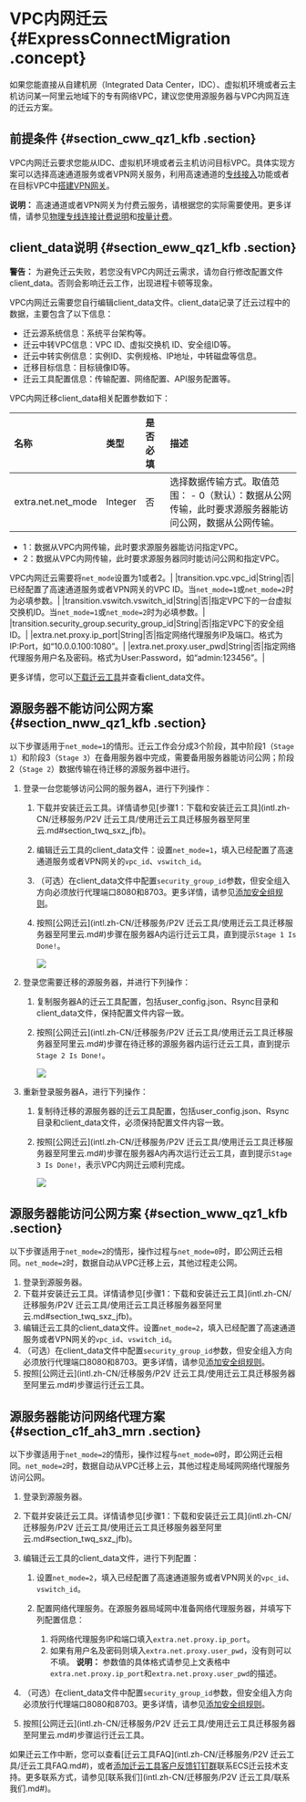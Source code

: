 # VPC内网迁云 {#ExpressConnectMigration .concept}

如果您能直接从自建机房（Integrated Data Center，IDC）、虚拟机环境或者云主机访问某一阿里云地域下的专有网络VPC，建议您使用源服务器与VPC内网互连的迁云方案。

## 前提条件 {#section_cww_qz1_kfb .section}

VPC内网迁云要求您能从IDC、虚拟机环境或者云主机访问目标VPC。具体实现方案可以选择高速通道服务或者VPN网关服务，利用高速通道的[专线接入](https://www.alibabacloud.com/help/doc-detail/54210.html)功能或者在目标VPC中[搭建VPN网关](https://www.alibabacloud.com/help/doc-detail/54211.html)。

**说明：** 高速通道或者VPN网关为付费云服务，请根据您的实际需要使用。更多详情，请参见[物理专线连接计费说明](../../../../intl.zh-CN/产品定价/物理专线连接计费说明.md#)和[按量计费](../../../../intl.zh-CN/产品定价/按量计费.md#)。

## client\_data说明 {#section_eww_qz1_kfb .section}

**警告：** 为避免迁云失败，若您没有VPC内网迁云需求，请勿自行修改配置文件client\_data。否则会影响迁云工作，出现进程卡顿等现象。

VPC内网迁云需要您自行编辑client\_data文件。client\_data记录了迁云过程中的数据，主要包含了以下信息：

-   迁云源系统信息：系统平台架构等。
-   迁云中转VPC信息：VPC ID、虚拟交换机 ID、安全组ID等。
-   迁云中转实例信息：实例ID、实例规格、IP地址，中转磁盘等信息。
-   迁移目标信息：目标镜像ID等。
-   迁云工具配置信息：传输配置、网络配置、API服务配置等。

VPC内网迁移client\_data相关配置参数如下：

|名称|类型|是否必填|描述|
|:-|:-|:---|:-|
|extra.net.net\_mode|Integer|否|选择数据传输方式。取值范围： -   0（默认）：数据从公网传输，此时要求源服务器能访问公网，数据从公网传输。
-   1：数据从VPC内网传输，此时要求源服务器能访问指定VPC。
-   2：数据从VPC内网传输，此时要求源服务器同时能访问公网和指定VPC。

 VPC内网迁云需要将`net_mode`设置为1或者2。|
|transition.vpc.vpc\_id|String|否|已经配置了高速通道服务或者VPN网关的VPC ID。当`net_mode=1`或`net_mode=2`时为必填参数。|
|transition.vswitch.vswitch\_id|String|否|指定VPC下的一台虚拟交换机ID。当`net_mode=1`或`net_mode=2`时为必填参数。|
|transition.security\_group.security\_group\_id|String|否|指定VPC下的安全组ID。|
|extra.net.proxy.ip\_port|String|否|指定网络代理服务IP及端口。格式为IP:Port，如“10.0.0.100:1080”。|
|extra.net.proxy.user\_pwd|String|否|指定网络代理服务用户名及密码。格式为User:Password，如“admin:123456”。|

更多详情，您可以[下载迁云工具](http://p2v-tools.oss-cn-hangzhou.aliyuncs.com/Alibaba_Cloud_Migration_Tool.zip?spm=a2c4g.11186623.2.8.6B6W0i&file=Alibaba_Cloud_Migration_Tool.zip)并查看client\_data文件。

## 源服务器不能访问公网方案 {#section_nww_qz1_kfb .section}

以下步骤适用于`net_mode=1`的情形。迁云工作会分成3个阶段，其中阶段1（`Stage 1`）和阶段3（`Stage 3`）在备用服务器中完成，需要备用服务器能访问公网；阶段2（`Stage 2`）数据传输在待迁移的源服务器中进行。

1.  登录一台您能够访问公网的服务器A，进行下列操作：
    1.  下载并安装迁云工具。详情请参见[步骤1：下载和安装迁云工具](intl.zh-CN/迁移服务/P2V 迁云工具/使用迁云工具迁移服务器至阿里云.md#section_twq_sxz_jfb)。
    2.  编辑迁云工具的client\_data文件：设置`net_mode=1`，填入已经配置了高速通道服务或者VPN网关的`vpc_id`、`vswitch_id`。
    3.  （可选）在client\_data文件中配置`security_group_id`参数，但安全组入方向必须放行代理端口8080和8703。更多详情，请参见[添加安全组规则](../../../../intl.zh-CN/安全/安全组/添加安全组规则.md#)。
    4.  按照[公网迁云](intl.zh-CN/迁移服务/P2V 迁云工具/使用迁云工具迁移服务器至阿里云.md#)步骤在服务器A内运行迁云工具，直到提示`Stage 1 Is Done!`。

        [![](http://docs-aliyun.cn-hangzhou.oss.aliyun-inc.com/assets/pic/74090/cn_zh/1531733783688/Stage1.png)](http://docs-aliyun.cn-hangzhou.oss.aliyun-inc.com/assets/pic/74090/cn_zh/1531733783688/Stage1.png)

2.  登录您需要迁移的源服务器，并进行下列操作：
    1.  复制服务器A的迁云工具配置，包括user\_config.json、Rsync目录和client\_data文件，保持配置文件内容一致。
    2.  按照[公网迁云](intl.zh-CN/迁移服务/P2V 迁云工具/使用迁云工具迁移服务器至阿里云.md#)步骤在待迁移的源服务器内运行迁云工具，直到提示`Stage 2 Is Done!`。

        [![](http://docs-aliyun.cn-hangzhou.oss.aliyun-inc.com/assets/pic/74090/cn_zh/1531733805431/Stage2.png)](http://docs-aliyun.cn-hangzhou.oss.aliyun-inc.com/assets/pic/74090/cn_zh/1531733805431/Stage2.png)

3.  重新登录服务器A，进行下列操作：
    1.  复制待迁移的源服务器的迁云工具配置，包括user\_config.json、Rsync目录和client\_data文件，必须保持配置文件内容一致。
    2.  按照[公网迁云](intl.zh-CN/迁移服务/P2V 迁云工具/使用迁云工具迁移服务器至阿里云.md#)步骤在服务器A内再次运行迁云工具，直到提示`Stage 3 Is Done!`，表示VPC内网迁云顺利完成。

        [![](http://docs-aliyun.cn-hangzhou.oss.aliyun-inc.com/assets/pic/74090/cn_zh/1531733837163/Stage3.png)](http://docs-aliyun.cn-hangzhou.oss.aliyun-inc.com/assets/pic/74090/cn_zh/1531733837163/Stage3.png)


## 源服务器能访问公网方案 {#section_www_qz1_kfb .section}

以下步骤适用于`net_mode=2`的情形，操作过程与`net_mode=0`时，即公网迁云相同。`net_mode=2`时，数据自动从VPC迁移上云，其他过程走公网。

1.  登录到源服务器。
2.  下载并安装迁云工具。详情请参见[步骤1：下载和安装迁云工具](intl.zh-CN/迁移服务/P2V 迁云工具/使用迁云工具迁移服务器至阿里云.md#section_twq_sxz_jfb)。
3.  编辑迁云工具的client\_data文件。设置`net_mode=2`，填入已经配置了高速通道服务或者VPN网关的`vpc_id`、`vswitch_id`。
4.  （可选）在client\_data文件中配置`security_group_id`参数，但安全组入方向必须放行代理端口8080和8703。更多详情，请参见[添加安全组规则](../../../../intl.zh-CN/安全/安全组/添加安全组规则.md#)。
5.  按照[公网迁云](intl.zh-CN/迁移服务/P2V 迁云工具/使用迁云工具迁移服务器至阿里云.md#)步骤运行迁云工具。

## 源服务器能访问网络代理方案 {#section_c1f_ah3_mrn .section}

以下步骤适用于`net_mode=2`的情形，操作过程与`net_mode=0`时，即公网迁云相同。`net_mode=2`时，数据自动从VPC迁移上云，其他过程走局域网网络代理服务访问公网。

1.  登录到源服务器。
2.  下载并安装迁云工具。详情请参见[步骤1：下载和安装迁云工具](intl.zh-CN/迁移服务/P2V 迁云工具/使用迁云工具迁移服务器至阿里云.md#section_twq_sxz_jfb)。
3.  编辑迁云工具的client\_data文件，进行下列配置：
    1.  设置`net_mode=2`，填入已经配置了高速通道服务或者VPN网关的`vpc_id`、`vswitch_id`。
    2.  配置网络代理服务。在源服务器局域网中准备网络代理服务器，并填写下列配置信息：

        1.  将网络代理服务IP和端口填入`extra.net.proxy.ip_port`。
        2.  如果有用户名及密码则填入`extra.net.proxy.user_pwd`，没有则可以不填。
        **说明：** 参数值的具体格式请参见上文表格中`extra.net.proxy.ip_port`和`extra.net.proxy.user_pwd`的描述。

4.  （可选）在client\_data文件中配置`security_group_id`参数，但安全组入方向必须放行代理端口8080和8703。更多详情，请参见[添加安全组规则](../../../../intl.zh-CN/安全/安全组/添加安全组规则.md#)。
5.  按照[公网迁云](intl.zh-CN/迁移服务/P2V 迁云工具/使用迁云工具迁移服务器至阿里云.md#)步骤运行迁云工具。

如果迁云工作中断，您可以查看[迁云工具FAQ](intl.zh-CN/迁移服务/P2V 迁云工具/迁云工具FAQ.md#)，或者[添加迁云工具客户反馈钉钉群](https://h5.dingtalk.com/invite-page/index.html?spm=a2c4g.11186623.2.31.FEg99s&code=ca190154ff)联系ECS迁云技术支持。更多联系方式，请参见[联系我们](intl.zh-CN/迁移服务/P2V 迁云工具/联系我们.md#)。

